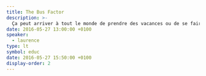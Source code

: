 ```yaml
---
title: The Bus Factor
description: >-
  Ça peut arriver à tout le monde de prendre des vacances ou de se faire écraser par un bus. [Bien plus souvent qu'on ne le pense](https://www.youtube.com/watch?v=tmYrWXhFf4c). Ne vous rendez pas indispensable. Documentez, sauvegardez, partagez vos connaissances.
date: 2016-05-27 13:00:00 +0100
speaker:
  - laurence
type: lt
symbol: educ
date: 2016-05-27 15:50:00 +0100
display-order: 2
---
```

